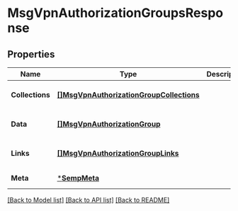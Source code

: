 # MsgVpnAuthorizationGroupsResponse

## Properties
Name | Type | Description | Notes
------------ | ------------- | ------------- | -------------
**Collections** | [**[]MsgVpnAuthorizationGroupCollections**](MsgVpnAuthorizationGroupCollections.md) |  | [optional] [default to null]
**Data** | [**[]MsgVpnAuthorizationGroup**](MsgVpnAuthorizationGroup.md) |  | [optional] [default to null]
**Links** | [**[]MsgVpnAuthorizationGroupLinks**](MsgVpnAuthorizationGroupLinks.md) |  | [optional] [default to null]
**Meta** | [***SempMeta**](SempMeta.md) |  | [default to null]

[[Back to Model list]](../README.md#documentation-for-models) [[Back to API list]](../README.md#documentation-for-api-endpoints) [[Back to README]](../README.md)

